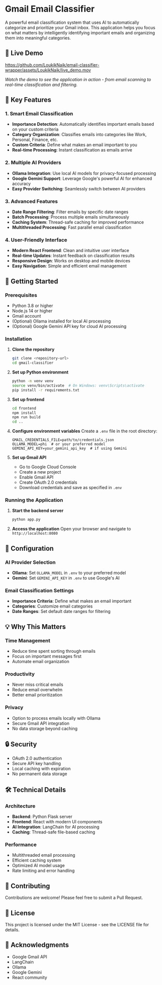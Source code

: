 # Gmail Email Classifier

A powerful email classification system that uses AI to automatically categorize and prioritize your Gmail inbox. This application helps you focus on what matters by intelligently identifying important emails and organizing them into meaningful categories.

## 🎥 Live Demo

https://github.com/LoukikNaik/email-classifier-wrapper/assets/LoukikNaik/live_demo.mov

*Watch the demo to see the application in action - from email scanning to real-time classification and filtering.*

## 🌟 Key Features

### 1. Smart Email Classification
- **Importance Detection**: Automatically identifies important emails based on your custom criteria
- **Category Organization**: Classifies emails into categories like Work, Personal, Finance, etc.
- **Custom Criteria**: Define what makes an email important to you
- **Real-time Processing**: Instant classification as emails arrive

### 2. Multiple AI Providers
- **Ollama Integration**: Use local AI models for privacy-focused processing
- **Google Gemini Support**: Leverage Google's powerful AI for enhanced accuracy
- **Easy Provider Switching**: Seamlessly switch between AI providers

### 3. Advanced Features
- **Date Range Filtering**: Filter emails by specific date ranges
- **Batch Processing**: Process multiple emails simultaneously
- **Caching System**: Thread-safe caching for improved performance
- **Multithreaded Processing**: Fast parallel email classification

### 4. User-Friendly Interface
- **Modern React Frontend**: Clean and intuitive user interface
- **Real-time Updates**: Instant feedback on classification results
- **Responsive Design**: Works on desktop and mobile devices
- **Easy Navigation**: Simple and efficient email management

## 🚀 Getting Started

### Prerequisites
- Python 3.8 or higher
- Node.js 14 or higher
- Gmail account
- (Optional) Ollama installed for local AI processing
- (Optional) Google Gemini API key for cloud AI processing

### Installation

1. **Clone the repository**
   ```bash
   git clone <repository-url>
   cd gmail-classifier
   ```

2. **Set up Python environment**
   ```bash
   python -m venv venv
   source venv/bin/activate  # On Windows: venv\Scripts\activate
   pip install -r requirements.txt
   ```

3. **Set up frontend**
   ```bash
   cd frontend
   npm install
   npm run build
   cd ..
   ```

4. **Configure environment variables**
   Create a `.env` file in the root directory:
   ```
   GMAIL_CREDENTIALS_FILE=path/to/credentials.json
   OLLAMA_MODEL=phi  # or your preferred model
   GEMINI_API_KEY=your_gemini_api_key  # if using Gemini
   ```

5. **Set up Gmail API**
   - Go to Google Cloud Console
   - Create a new project
   - Enable Gmail API
   - Create OAuth 2.0 credentials
   - Download credentials and save as specified in `.env`

### Running the Application

1. **Start the backend server**
   ```bash
   python app.py
   ```

2. **Access the application**
   Open your browser and navigate to `http://localhost:8080`

## 🔧 Configuration

### AI Provider Selection
- **Ollama**: Set `OLLAMA_MODEL` in `.env` to your preferred model
- **Gemini**: Set `GEMINI_API_KEY` in `.env` to use Google's AI

### Email Classification Settings
- **Importance Criteria**: Define what makes an email important
- **Categories**: Customize email categories
- **Date Ranges**: Set default date ranges for filtering

## 💡 Why This Matters

### Time Management
- Reduce time spent sorting through emails
- Focus on important messages first
- Automate email organization

### Productivity
- Never miss critical emails
- Reduce email overwhelm
- Better email prioritization

### Privacy
- Option to process emails locally with Ollama
- Secure Gmail API integration
- No data storage beyond caching

## 🔒 Security

- OAuth 2.0 authentication
- Secure API key handling
- Local caching with expiration
- No permanent data storage

## 🛠️ Technical Details

### Architecture
- **Backend**: Python Flask server
- **Frontend**: React with modern UI components
- **AI Integration**: LangChain for AI processing
- **Caching**: Thread-safe file-based caching

### Performance
- Multithreaded email processing
- Efficient caching system
- Optimized AI model usage
- Rate limiting and error handling

## 🤝 Contributing

Contributions are welcome! Please feel free to submit a Pull Request.

## 📝 License

This project is licensed under the MIT License - see the LICENSE file for details.

## 🙏 Acknowledgments

- Google Gmail API
- LangChain
- Ollama
- Google Gemini
- React community 